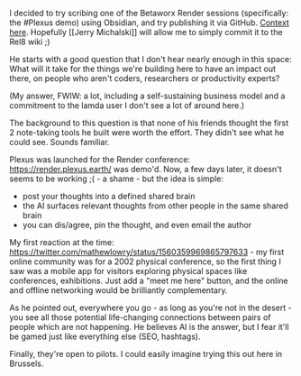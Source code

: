 I decided to try scribing one of the Betaworx Render sessions (specifically: the #Plexus demo) using Obsidian, and try publishing it via GitHub. [Context here](https://myhub.ai/@mathewlowry/?tags=conference+report&types=like&types=do&types=think&timeframe=anytime&quality=all&tags=betaworx). Hopefully [[Jerry Michalski]] will allow me to simply commit it to the Rel8 wiki ;)

He starts with a good question that I don't hear nearly enough in this space: What will it take for the things we're building here to have an impact out there, on people who aren't coders, researchers or productivity experts?

(My answer, FWIW: a lot, including a self-sustaining business model and a commitment to the lamda user I don't see a lot of around here.)

The background to this question is that none of his friends thought the first 2 note-taking tools he built were worth the effort. They didn't see what he could see. Sounds familiar.

Plexus was launched for the Render conference: https://render.plexus.earth/ was demo'd. Now, a few days later, it doesn't seems to be working ;( - a shame - but the idea is simple:
* post your thoughts into a defined shared brain
* the AI surfaces relevant thoughts from other people in the same shared brain
* you can dis/agree, pin the thought, and even email the author

My first reaction at the time: https://twitter.com/mathewlowry/status/1560359969865797633 - my first online community was for a 2002 physical conference, so the first thing I saw was a mobile app for visitors exploring physical spaces like conferences, exhibitions. Just add a "meet me here" button, and the online and offline networking would be brilliantly complementary.

As he pointed out, everywhere you go - as long as you're not in the desert - you see all those potential life-changing connections between pairs of people which are not happening. He believes AI is the answer, but I fear it'll be gamed just like everything else (SEO, hashtags).

Finally, they're open to pilots. I could easily imagine trying this out here in Brussels.




















